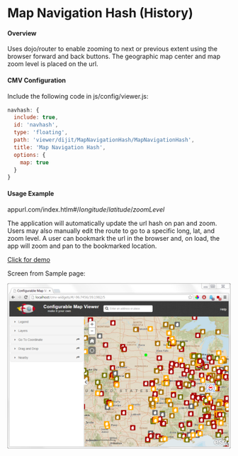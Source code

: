 Map Navigation Hash (History)
======================

#### Overview
Uses dojo/router to enable zooming to next or previous extent using the browser forward and back buttons. The geographic map center and map zoom level is placed on the url.

#### CMV Configuration
Include the following code in js/config/viewer.js:
```javascript
navhash: {
  include: true,
  id: 'navhash',
  type: 'floating',
  path: 'viewer/dijit/MapNavigationHash/MapNavigationHash',
  title: 'Map Navigation Hash',
  options: {
    map: true
  }
}
```

#### Usage Example
appurl.com/index.htlm#/_longitude_/_latitude_/_zoomLevel_

The application will automatically update the url hash on pan and zoom. Users may also manually edit the route to go to a specific long, lat, and zoom level. A user can bookmark the url in the browser and, on load, the app will zoom and pan to the bookmarked location.

[Click for demo](http://brianbunker.github.com/cmv-widgets)

Screen from Sample page:

![Screenshot](./screenshot.png)
